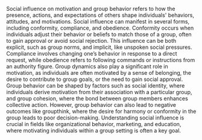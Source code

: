 Social influence on motivation and group behavior refers to how the presence, actions, and expectations of others shape individuals' behaviors, attitudes, and motivations. Social influence can manifest in several forms, including conformity, compliance, and obedience. Conformity occurs when individuals adjust their behavior or beliefs to match those of a group, often to gain approval or avoid social rejection. This influence can be both explicit, such as group norms, and implicit, like unspoken social pressures. Compliance involves changing one’s behavior in response to a direct request, while obedience refers to following commands or instructions from an authority figure. Group dynamics also play a significant role in motivation, as individuals are often motivated by a sense of belonging, the desire to contribute to group goals, or the need to gain social approval. Group behavior can be shaped by factors such as social identity, where individuals derive motivation from their association with a particular group, and group cohesion, where the bond between group members enhances collective action. However, group behavior can also lead to negative outcomes like groupthink, where the desire for harmony or conformity in the group leads to poor decision-making. Understanding social influence is crucial in fields like organizational behavior, marketing, and education, where motivating individuals within a group setting is often a key goal.
